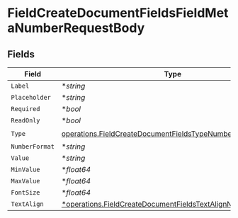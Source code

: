 # FieldCreateDocumentFieldsFieldMetaNumberRequestBody


## Fields

| Field                                                                                                                                    | Type                                                                                                                                     | Required                                                                                                                                 | Description                                                                                                                              |
| ---------------------------------------------------------------------------------------------------------------------------------------- | ---------------------------------------------------------------------------------------------------------------------------------------- | ---------------------------------------------------------------------------------------------------------------------------------------- | ---------------------------------------------------------------------------------------------------------------------------------------- |
| `Label`                                                                                                                                  | **string*                                                                                                                                | :heavy_minus_sign:                                                                                                                       | N/A                                                                                                                                      |
| `Placeholder`                                                                                                                            | **string*                                                                                                                                | :heavy_minus_sign:                                                                                                                       | N/A                                                                                                                                      |
| `Required`                                                                                                                               | **bool*                                                                                                                                  | :heavy_minus_sign:                                                                                                                       | N/A                                                                                                                                      |
| `ReadOnly`                                                                                                                               | **bool*                                                                                                                                  | :heavy_minus_sign:                                                                                                                       | N/A                                                                                                                                      |
| `Type`                                                                                                                                   | [operations.FieldCreateDocumentFieldsTypeNumberRequestBody2](../../models/operations/fieldcreatedocumentfieldstypenumberrequestbody2.md) | :heavy_check_mark:                                                                                                                       | N/A                                                                                                                                      |
| `NumberFormat`                                                                                                                           | **string*                                                                                                                                | :heavy_minus_sign:                                                                                                                       | N/A                                                                                                                                      |
| `Value`                                                                                                                                  | **string*                                                                                                                                | :heavy_minus_sign:                                                                                                                       | N/A                                                                                                                                      |
| `MinValue`                                                                                                                               | **float64*                                                                                                                               | :heavy_minus_sign:                                                                                                                       | N/A                                                                                                                                      |
| `MaxValue`                                                                                                                               | **float64*                                                                                                                               | :heavy_minus_sign:                                                                                                                       | N/A                                                                                                                                      |
| `FontSize`                                                                                                                               | **float64*                                                                                                                               | :heavy_minus_sign:                                                                                                                       | N/A                                                                                                                                      |
| `TextAlign`                                                                                                                              | [*operations.FieldCreateDocumentFieldsTextAlignNumber](../../models/operations/fieldcreatedocumentfieldstextalignnumber.md)              | :heavy_minus_sign:                                                                                                                       | N/A                                                                                                                                      |